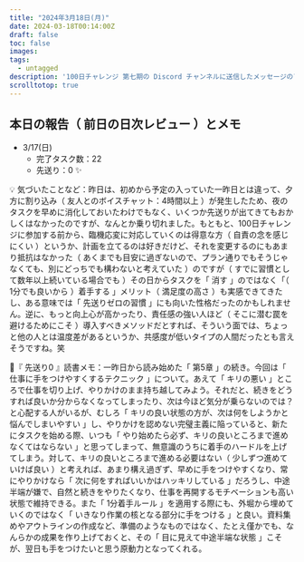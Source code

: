 ```yaml
---
title: "2024年3月18日(月)"
date: 2024-03-18T00:14:00Z
draft: false
toc: false
images:
tags: 
  - untagged
description: '100日チャレンジ 第七期の Discord チャンネルに送信したメッセージのアーカイブ'
scrolltotop: true
---
```


## 本日の報告（ 前日の日次レビュー ）とメモ

- 3/17(日)
  - 完了タスク数：22
  - 先送り：0 ✨

💡 気づいたことなど：昨日は、初めから予定の入っていた一昨日とは違って、夕方に割り込み（ 友人とのボイスチャット：4時間以上 ）が発生したため、夜のタスクを早めに消化しておいたわけでもなく、いくつか先送りが出てきてもおかしくはなかったのですが、なんとか乗り切れました。もともと、100日チャレンジに参加する前から、臨機応変に対応していくのは得意な方（ 自責の念を感じにくい ）というか、計画を立てるのは好きだけど、それを変更するのにもあまり抵抗はなかった（ あくまでも目安に過ぎないので、プラン通りでもそうじゃなくても、別にどっちでも構わないと考えていた ）のですが（ すでに習慣として数年以上続いている場合でも ）その日からタスクを「 消す 」のではなく「（ 1分でも良いから ）着手する 」メリット（ 満足度の高さ ）も実感できてきたし、ある意味では「 先送りゼロの習慣 」にも向いた性格だったのかもしれません。逆に、もっと向上心が高かったり、責任感の強い人ほど（ そこに潜む罠を避けるためにこそ ）導入すべきメソッドだとすれば、そういう面では、ちょっと他の人とは温度差があるというか、共感度が低いタイプの人間だったとも言えそうですね。笑

🔖『 先送り0 』読書メモ：一昨日から読み始めた「 第5章 」の続き。今回は「 仕事に手をつけやすくするテクニック 」について。あえて「 キリの悪い 」ところで仕事を切り上げ、やりかけのまま持ち越してみよう。それだと、続きをどうすれば良いか分からなくなってしまったり、次は今ほど気分が乗らないのでは？と心配する人がいるが、むしろ「 キリの良い状態の方が、次は何をしようかと悩んでしまいやすい 」し、やりかけを認めない完璧主義に陥っていると、新たにタスクを始める際、いつも「 やり始めたら必ず、キリの良いところまで進めなくてはならない 」と思ってしまって、無意識のうちに着手のハードルを上げてしまう。対して、キリの良いところまで進める必要はない（ 少しずつ進めていけば良い ）と考えれば、あまり構え過ぎず、早めに手をつけやすくなり、常にやりかけなら「 次に何をすればいいかはハッキリしている 」だろうし、中途半端が嫌で、自然と続きをやりたくなり、仕事を再開するモチベーションも高い状態で維持できる。また「 1分着手ルール 」を適用する際にも、外堀から埋めていくのではなく「 いきなり作業の核となる部分に手をつける 」と良い。資料集めやアウトラインの作成など、準備のようなものではなく、たとえ僅かでも、なんらかの成果を作り上げておくと、その「 目に見えて中途半端な状態 」こそが、翌日も手をつけたいと思う原動力となってくれる。
